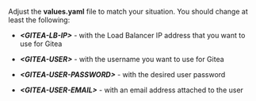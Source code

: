 Adjust the **values.yaml** file to match your situation. You should change at least the following:

* ***\<GITEA-LB-IP\>*** - with the Load Balancer IP address that you want to use for Gitea

* ***\<GITEA-USER\>*** - with the username you want to use for Gitea

* ***\<GITEA-USER-PASSWORD\>*** - with the desired user password

* ***\<GITEA-USER-EMAIL\>*** - with an email address attached to the user
